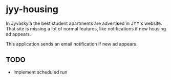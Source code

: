 # jyy-housing

In Jyväskylä the best student apartments are advertised in JYY's website.
That site is missing a lot of normal features, like notifications if new housing ad appears.

This application sends an email notification if new ad appears.


## TODO

* Implement scheduled run
